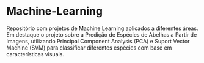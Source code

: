 # Machine-Learning

Repositório com projetos de Machine Learning aplicados a diferentes áreas. Em destaque o projeto sobre a Predição de Espécies de Abelhas a Partir de Imagens, utilizando Principal Component Analysis (PCA) e Suport Vector Machine (SVM) para classificar diferentes espécies com base em características visuais.
